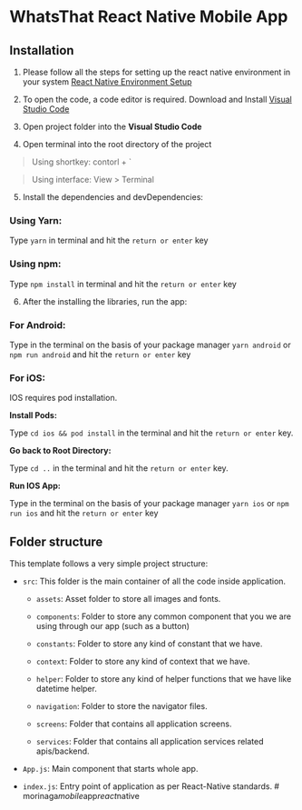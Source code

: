 # WhatsThat React Native Mobile App

## Installation

1. Please follow all the steps for setting up the react native environment in your system [React Native Environment Setup](https://reactnative.dev/docs/environment-setup)

2. To open the code, a code editor is required. Download and Install [Visual Studio Code](https://code.visualstudio.com/Download)

3. Open project folder into the **Visual Studio Code**

4. Open terminal into the root directory of the project

> Using shortkey: contorl + `

> Using interface: View > Terminal

5. Install the dependencies and devDependencies:

### Using Yarn:

Type `yarn` in terminal and hit the `return or enter` key

### Using npm:

Type `npm install` in terminal and hit the `return or enter` key

6. After the installing the libraries, run the app:

### For Android:

Type in the terminal on the basis of your package manager `yarn android` or `npm run android` and hit the `return or enter` key

### For iOS:

IOS requires pod installation.

**Install Pods:**

Type `cd ios && pod install` in the terminal and hit the `return or enter` key.

**Go back to Root Directory:**

Type `cd ..` in the terminal and hit the `return or enter` key.

**Run IOS App:**

Type in the terminal on the basis of your package manager `yarn ios` or `npm run ios` and hit the `return or enter` key

## Folder structure

This template follows a very simple project structure:

- `src`: This folder is the main container of all the code inside application.

  - `assets`: Asset folder to store all images and fonts.
  - `components`: Folder to store any common component that you we are using through our app (such as a button)

  - `constants`: Folder to store any kind of constant that we have.
  - `context`: Folder to store any kind of context that we have.
  - `helper`: Folder to store any kind of helper functions that we have like datetime helper.
  - `navigation`: Folder to store the navigator files.
  - `screens`: Folder that contains all application screens.
  - `services`: Folder that contains all application services related apis/backend.

- `App.js`: Main component that starts whole app.
- `index.js`: Entry point of application as per React-Native standards.
#   m o r i n a g a _ m o b i l e _ a p p _ r e a c t _ n a t i v e  
 